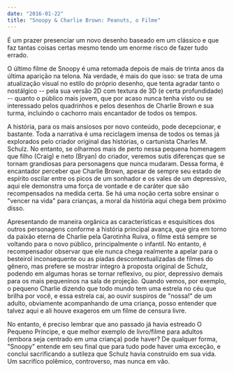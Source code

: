 ```yaml
---
date: "2016-01-22"
title: "Snoopy & Charlie Brown: Peanuts, o Filme"
---
```

É um prazer presenciar um novo desenho baseado em um clássico e que faz tantas coisas certas mesmo tendo um enorme risco de fazer tudo errado.

O último filme de Snoopy é uma retomada depois de mais de trinta anos da última aparição na telona. Na verdade, é mais do que isso: se trata de uma atualização visual no estilo do próprio desenho, que tenta agradar tanto o nostálgico -- pela sua versão 2D com textura de 3D (e certa profundidade) -- quanto o público mais jovem, que por acaso nunca tenha visto ou se interessado pelos quadrinhos e pelos desenhos de Charlie Brown e sua turma, incluindo o cachorro mais encantador de todos os tempos.

A história, para os mais ansiosos por novo conteúdo, pode decepcionar, e bastante. Toda a narrativa é uma reciclagem imensa de todos os temas já explorados pelo criador original das histórias, o cartunista Charles M. Schulz. No entanto, se olharmos mais de perto nessa pequena homenagem que filho (Craig) e neto (Bryan) do criador, veremos sutis diferenças que se tornam grandiosas para personagens que nunca mudaram. Dessa forma, é encantador perceber que Charlie Brown, apesar de sempre seu estado de espírito oscilar entre os picos de um sonhador e os vales de um depressivo, aqui ele demonstra uma força de vontade e de caráter que são recompensados na medida certa. Se há uma noção certa sobre ensinar o "vencer na vida" para crianças, a moral da história aqui chega bem próximo disso.

Apresentando de maneira orgânica as características e esquisitices dos outros personagens conforme a história principal avança, que gira em torno da paixão eterna de Charlie pela Garotinha Ruiva, o filme está sempre se voltando para o novo público, principalmente o infantil. No entanto, é recompensador observar que ele nunca chega realmente a apelar para o besteirol inconsequente ou as piadas descontextualizadas de filmes do gênero, mas prefere se mostrar íntegro à proposta original de Schulz, podendo em algumas horas se tornar reflexivo, ou pior, depressivo demais para os mais pequeninos na sala de projeção. Quando vemos, por exemplo, o pequeno Charlie dizendo que todo mundo tem uma estrela no céu que brilha por você, e essa estrela cai, ao ouvir suspiros de "nossa!" de um adulto, obviamente acompanhando de uma criança, posso entender que talvez aqui e ali houve exageros em um filme de censura livre.

No entanto, é preciso lembrar que ano passado já havia estreado O Pequeno Príncipe, e que melhor exemplo de livro/filme para adultos (embora seja centrado em uma criança) pode haver? De qualquer forma, "Snoopy" entende em seu final que para tudo pode haver uma exceção, e conclui sacrificando a sutileza que Schulz havia construído em sua vida. Um sacrifíco polêmico, controverso, mas nunca em vão.
